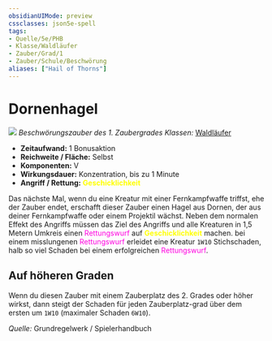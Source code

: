```yaml
---
obsidianUIMode: preview
cssclasses: json5e-spell
tags:
- Quelle/5e/PHB
- Klasse/Waldläufer
- Zauber/Grad/1
- Zauber/Schule/Beschwörung
aliases: ["Hail of Thorns"]
---
```

# Dornenhagel
![](../../../99%20-%20Setup/Files/Bildersammlung/Symbolik/Beschwörungszauber.webp#token)
*Beschwörungszauber des 1. Zaubergrades*
*Klassen:* [Waldläufer](../Charakteroptionen/Klassen/Waldläufer.md)

- **Zeitaufwand:** 1 Bonusaktion
- **Reichweite / Fläche:** Selbst
- **Komponenten:** V
- **Wirkungsdauer:** Konzentration, bis zu 1 Minute
- **Angriff / Rettung:** <font color="yellow">**Geschicklichkeit**</font>

Das nächste Mal, wenn du eine Kreatur mit einer Fernkampfwaffe triffst, ehe der Zauber endet, erschafft dieser Zauber einen Hagel aus Dornen, der aus deiner Fernkampfwaffe oder einem Projektil wächst. Neben dem normalen Effekt des Angriffs müssen das Ziel des Angriffs und alle Kreaturen in 1,5 Metern Umkreis einen <font color="#FF00E0">Rettungswurf</font> auf <font color="yellow">**Geschicklichkeit**</font> machen. bei einem misslungenen <font color="#FF00E0">Rettungswurf</font> erleidet eine Kreatur `1W10` Stichschaden, halb so viel Schaden bei einem erfolgreichen <font color="#FF00E0">Rettungswurf</font>.

## Auf höheren Graden

Wenn du diesen Zauber mit einem Zauberplatz des 2. Grades oder höher wirkst, dann steigt der Schaden für jeden Zauberplatz-grad über dem ersten um `1W10` (maximaler Schaden `6W10`).

*Quelle:* Grundregelwerk / Spielerhandbuch